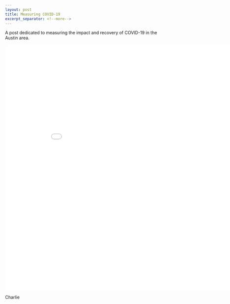 ```yaml
---
layout: post
title: Measuring COVID-19
excerpt_separator: <!--more-->
---
```


A post dedicated to measuring the impact and recovery of COVID-19 in the Austin area. 

<!--more-->

<iframe width="900" height="800" frameborder="0" scrolling="no" src="//plotly.com/~charlie2343/60.embed"></iframe>

Charlie